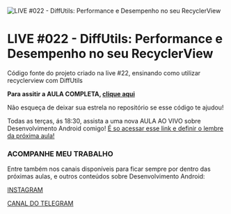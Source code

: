 ![LIVE #022 - DiffUtils: Performance e Desempenho no seu RecyclerView](https://i3.ytimg.com/vi/xieg0-YGk9A/maxresdefault.jpg "LIVE #022 - DiffUtils: Performance e Desempenho no seu RecyclerView")

# LIVE #022 - DiffUtils: Performance e Desempenho no seu RecyclerView

Código fonte do projeto criado na live #22, ensinando como utilizar recyclerview com DiffUtils

**Para assitir a AULA COMPLETA, [clique aqui](https://youtu.be/xieg0-YGk9A)**

Não esqueça de deixar sua estrela no repositório se esse código te ajudou!

Todas as terças, ás 18:30, assista a uma nova AULA AO VIVO sobre Desenvolvimento Android comigo! [É so acessar esse link e definir o lembre da próxima aula!](http://ocanha.com/bio)

### ACOMPANHE MEU TRABALHO

Entre também nos canais disponíveis para ficar sempre por dentro das próximas aulas, e outros conteúdos sobre Desenvolvimento Android:

[INSTAGRAM](https://www.instagram.com/kaiqueocanha/)

[CANAL DO TELEGRAM](https://t.me/semanadomobile)
